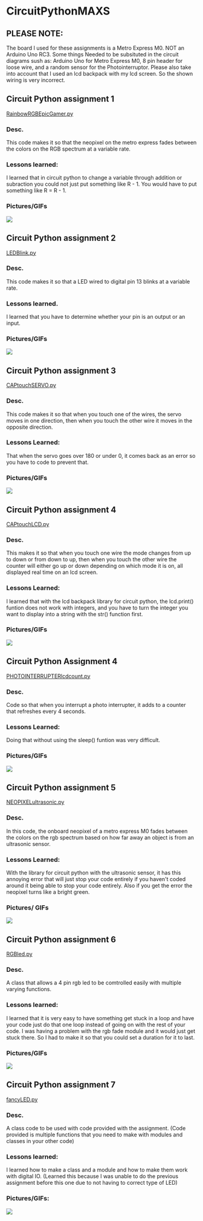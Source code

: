 # CircuitPythonMAXS
## PLEASE NOTE:
The board I used for these assignments is a Metro Express M0. NOT an Arduino Uno RC3. Some things Needed to be subsituted in the circuit diagrams sush as: Arduino Uno for Metro Express M0, 8 pin header for loose wire, and a random sensor for the Photointerruptor. Please also take into account that I used an lcd backpack with my lcd screen. So the shown wiring is very incorrect.
## Circuit Python assignment 1
[RainbowRGBEpicGamer.py](https://github.com/msweet53/CircuitPythonMAXS/blob/main/Code/RainbowRGBEpicGamer.py)
### Desc.
This code makes it so that the neopixel on the metro express fades between the colors on the RGB spectrum at a variable rate.
### Lessons learned:
I learned that in circuit python to change a variable through addition or subraction you could not just put something like R - 1. You would have to put something like R = R - 1.
### Pictures/GIFs
![](GIFs/RGBepicgamerGIF.gif)
## Circuit Python assignment 2
[LEDBlink.py](https://github.com/msweet53/CircuitPythonMAXS/blob/main/Code/LEDBlink.py)
### Desc.
This code makes it so that a LED wired to digital pin 13 blinks at a variable rate.
### Lessons learned.
I learned that you have to determine whether your pin is an output or an input.
### Pictures/GIFs
![](LEDBlinkGIF.gif)
## Circuit Python assignment 3
[CAPtouchSERVO.py](https://github.com/msweet53/CircuitPythonMAXS/blob/main/Code/CAPtouchSERVO.py)
### Desc.
This code makes it so that when you touch one of the wires, the servo moves in one direction, then when you touch the other wire it moves in the opposite direction.
### Lessons Learned:
That when the servo goes over 180 or under 0, it comes back as an error so you have to code to prevent that.
### Pictures/GIFs
![](CAPtouchSERVOGIF.gif)
## Circuit Python assignment 4
[CAPtouchLCD.py](https://github.com/msweet53/CircuitPythonMAXS/blob/main/Code/CAPtouchLCD.py)
### Desc.
This makes it so that when you touch one wire the mode changes from up to down or from down to up, then when you touch the other wire the counter will either go up or down depending on which mode it is on, all displayed real time on an lcd screen.
### Lessons Learned:
I learned that with the lcd backpack library for circuit python, the lcd.print() funtion does not work with integers, and you have to turn the integer you want to display into a string with the str() function first.
### Pictures/GIFs
![](CAPtouchLCDGIF.gif)
## Circuit Python Assignment 4
[PHOTOINTERRUPTERlcdcount.py](https://github.com/msweet53/CircuitPythonMAXS/blob/main/Code/PHOTOINTERRUPTERlcdcount.py)
### Desc.
Code so that when you interrupt a photo interrupter, it adds to a counter that refreshes every 4 seconds.
### Lessons Learned:
Doing that without using the sleep() funtion was very difficult.
### Pictures/GIFs
![](PHOTOINTERRUPTERlcdcountGIF.gif)
## Circuit Python assignment 5
[NEOPIXELultrasonic.py](https://github.com/msweet53/CircuitPythonMAXS/blob/main/Code/NEOPIXELultrasonic.py)
### Desc.
In this code, the onboard neopixel of a metro express M0 fades between the colors on the rgb spectrum based on how far away an object is from an ultrasonic sensor.
### Lessons Learned:
With the library for circuit python with the ultrasonic sensor, it has this annoying error that will just stop your code entirely if you haven't coded around it being able to stop your code entirely. Also if you get the error the neopixel turns like a bright green.
### Pictures/ GIFs
![](ULTRASONICneopixelGIF.gif)
## Circuit Python assignment 6
[RGBled.py](https://github.com/msweet53/CircuitPythonMAXS/blob/main/Code/RGBled.py)
### Desc.
A class that allows a 4 pin rgb led to be comtrolled easily with multiple varying functions.
### Lessons learned:
I learned that it is very easy to have something get stuck in a loop and have your code just do that one loop instead of going on with the rest of your code. I was having a problem with the rgb fade module and it would just get stuck there. So I had to make it so that you could set a duration for it to last. 
### Pictures/GIFs
![](RGBledGIF.gif)
## Circuit Python assignment 7
[fancyLED.py](https://github.com/msweet53/CircuitPythonMAXS/blob/main/Code/fancyLED.py)
### Desc.
A class code to be used with code provided with the assignment. (Code provided is multiple functions that you need to make with modules and classes in your other code)
### Lessons learned:
I learned how to make a class and a module and how to make them work with digital IO. (Learned this because I was unable to do the previous assignment before this one due to not having to correct type of LED)
### Pictures/GIFs:
![](fancyLEDGIF.gif)
